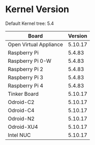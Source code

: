 
# Kernel Version

Default Kernel tree: 5.4

| Board | Version |
|-------|---------|
| Open Virtual Appliance | 5.10.17 |
| Raspberry Pi | 5.4.83 |
| Raspberry Pi 0-W | 5.4.83 |
| Raspberry Pi 2 | 5.4.83 |
| Raspberry Pi 3 | 5.4.83 |
| Raspberry Pi 4 | 5.4.83 |
| Tinker Board | 5.10.17 |
| Odroid-C2 | 5.10.17 |
| Odroid-C4 | 5.10.17 |
| Odroid-N2 | 5.10.17 |
| Odroid-XU4 | 5.10.17 |
| Intel NUC | 5.10.17 |
